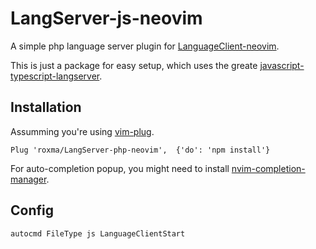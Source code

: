 # LangServer-js-neovim

A simple php language server plugin for
[LanguageClient-neovim](https://github.com/autozimu/LanguageClient-neovim).

This is just a package for easy setup, which uses the greate
[javascript-typescript-langserver](https://github.com/sourcegraph/javascript-typescript-langserver).

## Installation

Assumming you're using [vim-plug](https://github.com/junegunn/vim-plug).

```vim
Plug 'roxma/LangServer-php-neovim',  {'do': 'npm install'}
```

For auto-completion popup, you might need to install
[nvim-completion-manager](https://github.com/roxma/nvim-completion-manager).

## Config

```vim
autocmd FileType js LanguageClientStart
```

